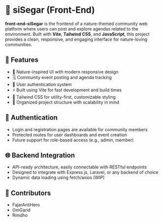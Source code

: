 # 🍃 siSegar (Front-End)

**front-end-siSegar** is the frontend of a nature-themed community web platform where users can post and explore agendas related to the environment. Built with **Vite**, **Tailwind CSS**, and **JavaScript**, this project provides a clean, responsive, and engaging interface for nature-loving communities.


## 🌿 Features

- 🌱 Nature-inspired UI with modern responsive design  
- 🗓️ Community event posting and agenda tracking  
- 👥 User authentication system  
- ⚡ Built using Vite for fast development and build times  
- 🎨 Tailwind CSS for utility-first, customizable styling  
- 🧠 Organized project structure with scalability in mind  


## 🔐 Authentication

- Login and registration pages are available for community members  
- Protected routes for user dashboards and event creation  
- Future support for role-based access (e.g., admin, member)



## 🌐 Backend Integration

- API-ready architecture, easily connectable with RESTful endpoints  
- Designed to integrate with Express.js, Laravel, or any backend of choice  
- Dynamic data loading using fetch/axios (WIP)



## 👥 Contributors

-	FajarAntiHero
-	OmGarid
-	Rimdho
